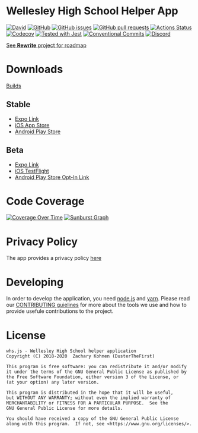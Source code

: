 # Wellesley High School Helper App

[![David](https://img.shields.io/david/whsha/whs.js.svg)](https://github.com/DusterTheFirst/whs.js/network/dependencies)
[![GitHub](https://img.shields.io/github/license/whsha/whs.js.svg)](https://github.com/DusterTheFirst/whs.js/blob/master/LICENSE)
[![GitHub issues](https://img.shields.io/github/issues/whsha/whs.js.svg)](https://github.com/DusterTheFirst/whs.js/issues)
[![GitHub pull requests](https://img.shields.io/github/issues-pr/whsha/whs.js.svg)](https://github.com/DusterTheFirst/whs.js/pulls)
[![Actions Status](https://github.com/whsha/whs.js/workflows/Build%20App/badge.svg)](https://github.com/DusterTheFirst/whs.js/actions)
[![Codecov](https://img.shields.io/codecov/c/github/whsha/whs.js/master.svg)](https://codecov.io/gh/DusterTheFirst/whs.js)
[![Tested with Jest](https://img.shields.io/badge/tested_with-jest-99424f.svg)](https://github.com/facebook/jest)
[![Conventional Commits](https://img.shields.io/badge/Conventional%20Commits-1.0.0-yellow.svg)](https://conventionalcommits.org)
[![Discord](https://img.shields.io/discord/521150060147245066.svg)](https://discord.gg/7q3TxUH)

[See **Rewrite** project for roadmap](https://github.com/DusterTheFirst/whs.js/projects/1)

# Downloads
[Builds](https://expo.io/@dusterthefirst/WHS/builds?release-channel=staging)

## Stable
- [Expo Link](https://exp.host/@dusterthefirst/WHS?release-channel=stable)
- [iOS App Store](https://apps.apple.com/us/app/whs-helper-app/id1488677026)
- [Android Play Store](https://play.google.com/store/apps/details?id=com.dusterthefirst.whs)

## Beta
- [Expo Link](https://exp.host/@dusterthefirst/WHS?release-channel=staging)
- [iOS TestFlight](https://testflight.apple.com/join/sM9ElvxR)
- [Android Play Store Opt-In Link](https://play.google.com/apps/testing/com.dusterthefirst.whs)

# Code Coverage
[![Coverage Over Time](https://codecov.io/gh/DusterTheFirst/whs.js/branch/master/graphs/commits.svg)](https://codecov.io/gh/DusterTheFirst/whs.js)
[![Sunburst Graph](https://codecov.io/gh/DusterTheFirst/whs.js/branch/master/graphs/sunburst.svg)](https://codecov.io/gh/DusterTheFirst/whs.js)

# Privacy Policy
The app provides a privacy policy [here](https://whs.dusterthefirst.com/PRIVACY)

# Developing
In order to develop the application, you need [node.js](https://nodejs.org/) and [yarn](https://yarnpkg.com/).
Please read our [CONTRIBUTING guielines](CONTRIBUTING.md) for more about the tools we use and how to provide usefule contributions to the project.

# License
    whs.js - Wellesley High School helper application
    Copyright (C) 2018-2020  Zachary Kohnen (DusterTheFirst)

    This program is free software: you can redistribute it and/or modify
    it under the terms of the GNU General Public License as published by
    the Free Software Foundation, either version 3 of the License, or
    (at your option) any later version.

    This program is distributed in the hope that it will be useful,
    but WITHOUT ANY WARRANTY; without even the implied warranty of
    MERCHANTABILITY or FITNESS FOR A PARTICULAR PURPOSE.  See the
    GNU General Public License for more details.

    You should have received a copy of the GNU General Public License
    along with this program.  If not, see <https://www.gnu.org/licenses/>.
